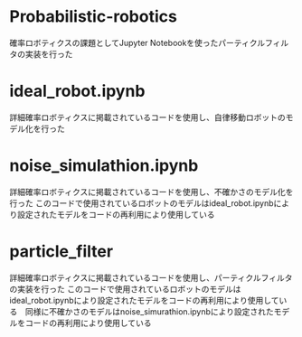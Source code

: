 # Probabilistic-robotics
確率ロボティクスの課題としてJupyter Notebookを使ったパーティクルフィルタの実装を行った

# ideal_robot.ipynb
詳細確率ロボティクスに掲載されているコードを使用し、自律移動ロボットのモデル化を行った

# noise_simulathion.ipynb
詳細確率ロボティクスに掲載されているコードを使用し、不確かさのモデル化を行った
このコードで使用されているロボットのモデルはideal_robot.ipynbにより設定されたモデルをコードの再利用により使用している

# particle_filter
詳細確率ロボティクスに掲載されているコードを使用し、パーティクルフィルタの実装を行った
このコードで使用されているロボットのモデルはideal_robot.ipynbにより設定されたモデルをコードの再利用により使用している　同様に不確かさのモデルはnoise_simurathion.ipynbにより設定されたモデルをコードの再利用により使用している

